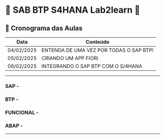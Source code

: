# 🚀 SAB BTP S4HANA Lab2learn 🚀

## 📅 Cronograma das Aulas  

| Data       | Conteúdo                                      |
|------------|-----------------------------------------------|
| 04/02/2025 | ENTENDA DE UMA VEZ POR TODAS O SAP BTP!       |
| 05/02/2025 | CRIANDO UM APP FIORI                          |
| 06/02/2025 | INTEGRANDO O SAP BTP COM O S/4HANA            |

---

### SAP - 

### BTP - 

### FUNCIONAL - 

### ABAP - 

---
